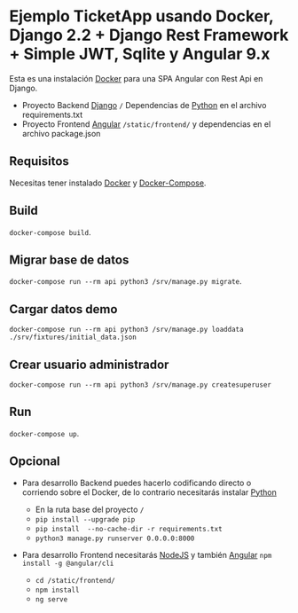 # Ejemplo TicketApp usando Docker, Django 2.2 + Django Rest Framework + Simple JWT, Sqlite y Angular 9.x
Esta es una instalación [Docker][] para una SPA Angular con Rest Api en Django.

- Proyecto Backend [Django][] `/` Dependencias de [Python][] en el archivo requirements.txt
- Proyecto Frontend [Angular][] `/static/frontend/` y dependencias en el archivo package.json

## Requisitos 
Necesitas tener instalado [Docker][] y [Docker-Compose][].


## Build
`docker-compose build`.

## Migrar base de datos
`docker-compose run --rm api python3 /srv/manage.py migrate`.

## Cargar datos demo
`docker-compose run --rm api python3 /srv/manage.py loaddata ./srv/fixtures/initial_data.json`

## Crear usuario administrador
`docker-compose run --rm api python3 /srv/manage.py createsuperuser`

## Run
`docker-compose up`.

## Opcional

- Para desarrollo Backend puedes hacerlo codificando directo o corriendo sobre el Docker, de lo contrario necesitarás instalar [Python][]
  - En la ruta base del proyecto `/`
  - `pip install --upgrade pip`
  - `pip install  --no-cache-dir -r requirements.txt`
  - `python3 manage.py runserver 0.0.0.0:8000`
 
- Para desarrollo Frontend necesitarás [NodeJS][] y también [Angular][] `npm install -g @angular/cli`
  - `cd /static/frontend/`
  - `npm install`
  - `ng serve`

[Angular]: https://angular.io/
[Django]: https://www.djangoproject.com/
[Docker]: https://www.docker.com/
[Docker-Compose]: https://docs.docker.com/compose/
[NodeJS]: https://nodejs.org/
[Python]: https://www.python.org/

